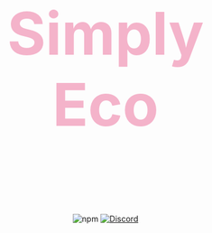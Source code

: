 <h2 style="font-size:6.5rem; color:#F4B3CA" align="center"> Simply Eco </h2>
<p align="center"><img align="center" style="width:0.5px" src="https://i.imgur.com/DWeejI6.jpg"/></p><br/>
<p align="center">
  <img alt="npm" src="https://img.shields.io/npm/dt/xx-mohit-xx/simply-eco">
  <a href="https://discord.gg/HNfhvCeR6d"><img src="https://badgen.net/discord/online-members/HNfhvCeR6d" alt="Discord"></a>
  <a href='https://ko-fi.com/Yash094' target='_blank'><img height='35' style='border:0px;height:46px;' src='https://az743702.vo.msecnd.net/cdn/kofi3.png?v=0' border='0' alt='Buy Me a Coffee />
  
</p>

> **Simply Eco is a powerful module that allows you to create economy system in your bot with ease.:)**

## **Installation** 
```js
npm install simply-eco
```

## Without Customization 
```js
//Import package
const economy = require("simply-eco");
//create new economy() Class
const eco = new economy("YOUR MONGODB URI")

eco.<Method>(<Options>); //return -> Promise ->
```

## With Customization 
```js
const eco = new economy('YOUR MONGODB URI', {
notify: false
});

// use the methods
eco.<Method>(<Options>); //returns -> Promise -> 
```
# Options

- **📌 notify** `(Boolean)` - Notifies when SimplyEco is connected

## Features

- Super simple
- Easy to use
- Works with Discord.js v12 and v13
- Works with both Slash and Prefix Commands 
- Great Support
- Fully Customizable

## LINKS

- 📃 Example Bot: [Link](https://github.com/Xx-Mohit-xX/Simply-eco/tree/main/Example-Bot)
- 📃 Discord: [Server](https://discord.com/invite/HNfhvCeR6d)


## Credits

- Modified by: [@Xx-Mohit-xX](https://github.com/Xx-Mohit-xX)
- Made by: [@Yash094](https://github.com/Yash094)